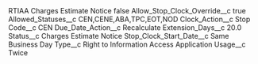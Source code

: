 <?xml version="1.0" encoding="UTF-8"?>
<CustomMetadata xmlns="http://soap.sforce.com/2006/04/metadata" xmlns:xsi="http://www.w3.org/2001/XMLSchema-instance" xmlns:xsd="http://www.w3.org/2001/XMLSchema">
    <label>RTIAA Charges Estimate Notice</label>
    <protected>false</protected>
    <values>
        <field>Allow_Stop_Clock_Override__c</field>
        <value xsi:type="xsd:boolean">true</value>
    </values>
    <values>
        <field>Allowed_Statuses__c</field>
        <value xsi:type="xsd:string">CEN,CENE,ABA,TPC,EOT,NOD</value>
    </values>
    <values>
        <field>Clock_Action__c</field>
        <value xsi:type="xsd:string">Stop</value>
    </values>
    <values>
        <field>Code__c</field>
        <value xsi:type="xsd:string">CEN</value>
    </values>
    <values>
        <field>Due_Date_Action__c</field>
        <value xsi:type="xsd:string">Recalculate</value>
    </values>
    <values>
        <field>Extension_Days__c</field>
        <value xsi:type="xsd:double">20.0</value>
    </values>
    <values>
        <field>Status__c</field>
        <value xsi:type="xsd:string">Charges Estimate Notice</value>
    </values>
    <values>
        <field>Stop_Clock_Start_Date__c</field>
        <value xsi:type="xsd:string">Same Business Day</value>
    </values>
    <values>
        <field>Type__c</field>
        <value xsi:type="xsd:string">Right to Information Access Application</value>
    </values>
    <values>
        <field>Usage__c</field>
        <value xsi:type="xsd:string">Twice</value>
    </values>
</CustomMetadata>
